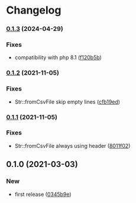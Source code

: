 # Changelog
### [0.1.3](https://github.com/spartan/fluent/compare/v0.1.2...v0.1.3) (2024-04-29)


### Fixes

* compatibility with php 8.1 ([f120b5b](https://github.com/spartan/fluent/commit/f120b5b4bd1baeb6180210cbab3fdf49857a99ed))

### [0.1.2](https://github.com/spartan/fluent/compare/v0.1.1...v0.1.2) (2021-11-05)


### Fixes

* Str::fromCsvFile skip empty lines ([cfb19ed](https://github.com/spartan/fluent/commit/cfb19edaabcc7f7ef4bbb38030809528386cdc3e))

### [0.1.1](https://github.com/spartan/fluent/compare/v0.1.0...v0.1.1) (2021-11-05)


### Fixes

* Str::fromCsvFile always using header ([8011f02](https://github.com/spartan/fluent/commit/8011f020bfaa87d1c378110893564a2a24555007))

## 0.1.0 (2021-03-03)


### New

* first release ([0345b9e](https://github.com/spartan/fluent/commit/0345b9ed4eda8c979474e675c40f32611f105098))
